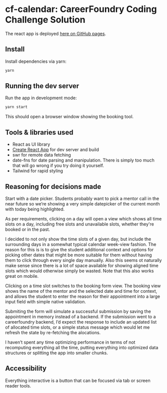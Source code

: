 # cf-calendar: CareerFoundry Coding Challenge Solution

The react app is deployed [here on GitHub pages](https://aalexandraa.github.io/careerfoundry-calendar).

## Install

Install dependencies via yarn:

```sh
yarn
```

## Running the dev server

Run the app in development mode:

```sh
yarn start
```

This should open a browser window showing the booking tool.

## Tools & libraries used

- React as UI library
- [Create React App](https://github.com/facebook/create-react-app) for dev server and build
- swr for remote data fetching
- date-fns for date parsing and manipulation. There is simply too much that will go wrong if you try doing it yourself.
- Tailwind for rapid styling

## Reasoning for decisions made

Start with a date picker. Students probably want to pick a mentor call in the near future so we’re showing a very simple datepicker of the current month with today being highlighted.

As per requirements, clicking on a day will open a view which shows all time slots on a day, including free slots and unavailable slots, whether they're booked or in the past.

I decided to not only show the time slots of a given day, but include the surrounding days in a somewhat typical calendar week-view fashion. The reason for this is is to give the student additional context and options for picking other dates that might be more suitable for them without having them to click through every single day manually. Also this seems ot naturally make sense since there is a lot of space available for showing aligned time slots which would otherwise simply be wasted. Note that this also works great on mobile.

Clicking on a time slot switches to the booking form view. The booking view shows the name of the mentor and the selected date and time for context, and allows the student to enter the reason for their appointment into a large input field with simple native validation.

Submiting the form will simulate a successful submission by saving the appointment in memory instead of a backend. If the submission went to a careerfoundry backend, I’d expect the response to include an updated list of allocated time slots, or a simple status message which would let me refresh the state by re-fetching the alocations.

I haven’t spent any time optimizing performance in terms of not recomputing everything all the time, putting everything into optimized data structures or splitting the app into smaller chunks.

## Accessibility

Everything interactive is a button that can be focused via tab or screen reader tools.
